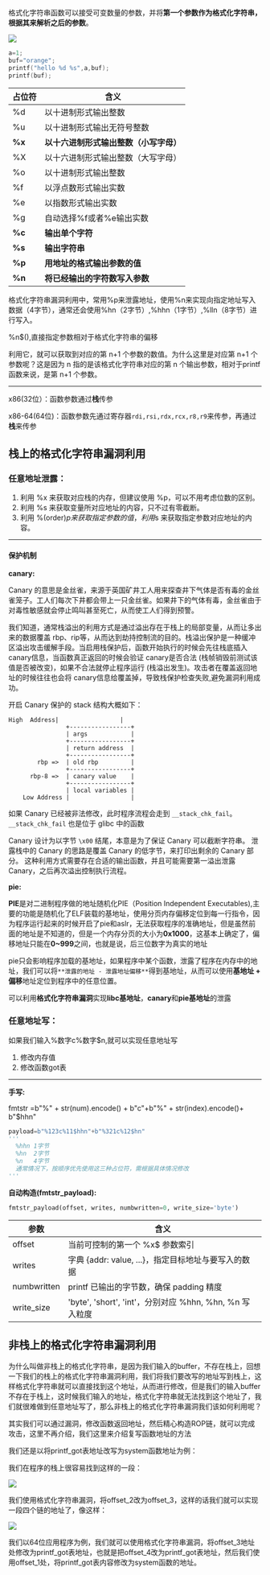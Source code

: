 格式化字符串函数可以接受可变数量的参数，并将**第一个参数作为格式化字符串，根据其来解析之后的参数**。

![](https://cdn.nlark.com/yuque/0/2025/png/49997581/1753813146976-6971ef40-c856-4f82-b0ce-680278ed4f19.png)

```c
a=1;
buf="orange";
printf("hello %d %s",a,buf);
printf(buf);
```



| 占位符  | 含义 |
| --- | --- |
| %d  | 以十进制形式输出整数 |
| %u | 以十进制形式输出无符号整数 |
| **%x** | **以十六进制形式输出整数（小写字母）** |
| %X | 以十六进制形式输出整数（大写字母） |
| %o |  以十进制形式输出整数 |
| %f | 以浮点数形式输出实数 |
| %e  | 以指数形式输出实数 |
| %g  | 自动选择%f或者%e输出实数 |
| **%c** | **输出单个字符** |
| **%s** | **输出字符串** |
| **%p** | **用地址的格式输出参数的值** |
| **%n** | **将已经输出的字符数写入参数** |


格式化字符串漏洞利用中，常用%p来泄露地址，使用%n来实现向指定地址写入数据（4字节），通常还会使用%hn（2字节）,%hhn（1字节）,%lln（8字节）进行写入。

%n$(),直接指定参数相对于格式化字符串的偏移

利用它，就可以获取到对应的第 n+1 个参数的数值。为什么这里是对应第 n+1 个参数呢？这是因为 n 指的是该格式化字符串对应的第 n 个输出参数，相对于printf函数来说，是第 n+1 个参数。

---

x86(32位）：函数参数通过**栈**传参

x86-64(64位)：函数参数先通过寄存器`rdi,rsi,rdx,rcx,r8,r9`来传参，再通过**栈**来传参

## 栈上的格式化字符串漏洞利用
### 任意地址泄露：
1. 利用 %x 来获取对应栈的内存，但建议使用 %p，可以不用考虑位数的区别。
2. 利用 %s 来获取变量所对应地址的内容，只不过有零截断。
3. 利用 %(order)$p 来获取指定参数的值，利用 %(order)$s 来获取指定参数对应地址的内容。

---

#### 保护机制
**canary:**

Canary 的意思是金丝雀，来源于英国矿井工人用来探查井下气体是否有毒的金丝雀笼子。工人们每次下井都会带上一只金丝雀。如果井下的气体有毒，金丝雀由于对毒性敏感就会停止鸣叫甚至死亡，从而使工人们得到预警。

我们知道，通常栈溢出的利用方式是通过溢出存在于栈上的局部变量，从而让多出来的数据覆盖 rbp、rip等，从而达到劫持控制流的目的。栈溢出保护是一种缓冲区溢出攻击缓解手段。当启用栈保护后，函数开始执行的时候会先往栈底插入 canary信息，当函数真正返回的时候会验证 canary是否合法 (栈帧销毁前测试该值是否被改变)，如果不合法就停止程序运行 (栈溢出发生)。攻击者在覆盖返回地址的时候往往也会将 canary信息给覆盖掉，导致栈保护检查失败,避免漏洞利用成功。

开启 Canary 保护的 stack 结构大概如下：

```plain
High  Address|                 |
                +-----------------+
                | args            |
                +-----------------+
                | return address  |
                +-----------------+
        rbp =>  | old rbp         |
                +-----------------+
      rbp-8 =>  | canary value    |
                +-----------------+
                | local variables |
    Low Address |                 |
```

如果 Canary 已经被非法修改，此时程序流程会走到 `__stack_chk_fail`。`__stack_chk_fail` 也是位于 glibc 中的函数

Canary 设计为以字节 `\x00` 结尾，本意是为了保证 Canary 可以截断字符串。 泄露栈中的 Canary 的思路是覆盖 Canary 的低字节，来打印出剩余的 Canary 部分。 这种利用方式需要存在合适的输出函数，并且可能需要第一溢出泄露 Canary，之后再次溢出控制执行流程。

**pie:**

**PIE**是对二进制程序做的地址随机化PIE（Position Independent Executables),主要的功能是随机化了ELF装载的基地址，使用分页内存偏移定位到每一行指令，因为程序运行起来的时候开启了pie和aslr，无法获取程序的准确地址，但是虽然前面的地址是不知道的，但是一个内存分页的大小为**0x1000**，这基本上确定了，偏移地址只能在**0~999**之间，也就是说，后三位数字为真实的地址

pie只会影响程序加载的基地址，如果程序中某个函数，泄露了程序在内存中的地址，我们可以将`**泄露的地址 - 泄露地址偏移**`得到基地址，从而可以使用**基地址 + 偏移**地址定位到程序中的任意位置。

可以利用**格式化字符串漏洞**实现**libc基地址**，**canary**和**pie基地址**的泄露

### 任意地址写：
如果我们输入%数字c%数字$n,就可以实现任意地址写

1. 修改内存值
2. 修改函数got表

---

**手写:**

fmtstr =b"%" + str(num).encode() + b"c"+b"%" + str(index).encode()+ b"$hhn"

```python
payload=b"%123c%11$hhn"+b"%321c%12$hn"
'''
  %hhn 1字节     
  %hn  2字节
  %n   4字节
  通常情况下，按顺序优先使用这三种占位符，需根据具体情况修改
'''
```

**自动构造(fmtstr_payload):**

```python
fmtstr_payload(offset, writes, numbwritten=0, write_size='byte')
```

| 参数 | 含义 |
| --- | --- |
| offset | 当前可控制的第一个 %x$ 参数索引 |
| writes |  字典 {addr: value, ...}，指定目标地址与要写入的数据 |
| numbwritten  | printf 已输出的字节数，确保 padding 精度 |
| write_size | 'byte', 'short', 'int'，分别对应 %hhn, %hn, %n 写入粒度  |


## 非栈上的格式化字符串漏洞利用
为什么叫做非栈上的格式化字符串，是因为我们输入的buffer，不存在栈上，回想一下我们的栈上的格式化字符串漏洞利用，我们将我们要改写的地址写到栈上，这样格式化字符串就可以直接找到这个地址，从而进行修改，但是我们的输入buffer不存在于栈上，这时候我们输入的地址，格式化字符串就无法找到这个地址了，我们就很难做到任意地址写了，那么非栈上的格式化字符串漏洞我们该如何利用呢？

其实我们可以通过漏洞，修改函数返回地址，然后精心构造ROP链，就可以完成攻击，这里不再介绍，我们这里来介绍复写函数地址的方法

我们还是以将printf_got表地址改写为system函数地址为例：

我们在程序的栈上很容易找到这样的一段：

![](https://cdn.nlark.com/yuque/0/2025/png/49997581/1753813147117-2915f36f-94ce-4ad6-8d79-c926974ba5f6.png)

我们使用格式化字符串漏洞，将offset_2改为offset_3，这样的话我们就可以实现一段四个链的地址了，像这样：

![](https://cdn.nlark.com/yuque/0/2025/png/49997581/1753813147073-b10b3b15-06e5-43ac-a995-c1c46efc6e81.png)

我们以64位应用程序为例，我们就可以使用格式化字符串漏洞，将offset_3地址处修改为printf_got表地址，也就是把offset_4改为printf_got表地址，然后我们使用offset_1处，将printf_got表内容修改为system函数的地址。

